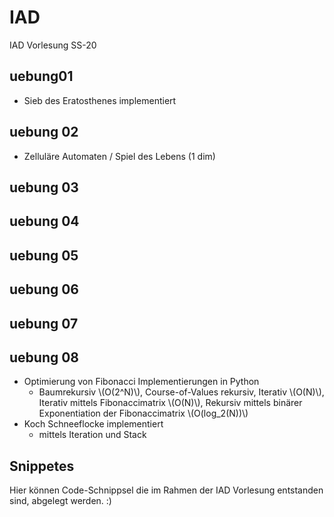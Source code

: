 # IAD
IAD Vorlesung SS-20


## uebung01
- Sieb des Eratosthenes implementiert

## uebung 02
- Zelluläre Automaten / Spiel des Lebens (1 dim)

## uebung 03

## uebung 04

## uebung 05

## uebung 06

## uebung 07

## uebung 08
* Optimierung von Fibonacci Implementierungen in Python
    * Baumrekursiv \\(O(2^N)\\), Course-of-Values rekursiv,
    Iterativ \\(O(N)\\), Iterativ mittels Fibonaccimatrix  \\(O(N)\\),
    Rekursiv mittels binärer Exponentiation der
    Fibonaccimatrix \\(O(log_2(N))\\)
* Koch Schneeflocke implementiert
    * mittels Iteration und Stack
## Snippetes
Hier können Code-Schnippsel die im Rahmen der IAD Vorlesung entstanden sind, abgelegt werden. :)